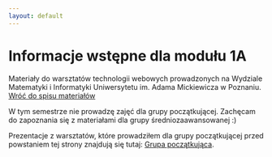 ```yaml
---
layout: default
---
```

<div class="inner">
	<h1 id="main1">Informacje wstępne dla modułu 1A</h1>
    <div id="main2" class="h2">Materiały do&nbsp;warsztatów technologii webowych prowadzonych na Wydziale Matematyki i&nbsp;Informatyki Uniwersytetu im. Adama Mickiewicza w Poznaniu.</div>
	<a href="../../index.html" class="button-v button-module">Wróć do&nbsp;spisu materiałów</a>
	<div style="clear: both;"></div>
</div>

W tym semestrze nie prowadzę zajęć dla grupy początkującej. Zachęcam do zapoznania się z materiałami dla&nbsp;grupy średniozaawansowanej :)

Prezentacje z warsztatów, które prowadziłem dla grupy początkującej przed powstaniem tej strony znajdują się tutaj:
<a href="https://www.dropbox.com/sh/y880vkq1a3nho1r/AAAlAiUbuR72RkZhozh5KB1Ua?dl=0">Grupa początkująca</a>.

